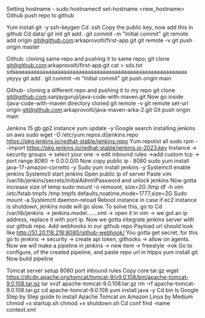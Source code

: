 Setting hostname - sudo hostnamectl set-hostname <new_hostname>
Github push repo to github

Yum install git -y
ssh-keygen
Cd .ssh
Copy the public key, now add this in github
Cd data/
git init
git add .
git commit -m "Initial commit"
git remote add origin git@github.com:arkaprovolti/first-app.git
git remote -v
git push  origin master



Github: cloning same repo and pushing it to same repo;
git clone git@github.com:arkaprovolti/first-app.git
cat > sds.txt
sdaaaaaaaaaaaaaaaaaaaaaaaaaaaaaaaaaaaaaaaaaaaaaaaaaaaaaaaaaa yeyyy
git add .
 git commit -m "Initial commit"
git push  origin main


Github- cloning a different repo and pushing it to my repo
git clone git@github.com:sanjayguruji/java-code-with-maven.git
Now go inside /java-code-with-maven directory cloned
git remote -v
git remote set-url origin git@github.com:arkaprovolti/java-maven-arka-2.git
Git push origin main

Jenkins
15 gb gp2 instance
 yum update -y
Google search installing jenkins on aws
sudo wget -O /etc/yum.repos.d/jenkins.repo \
https://pkg.jenkins.io/redhat-stable/jenkins.repo
Yum repolist all
sudo rpm --import https://pkg.jenkins.io/redhat-stable/jenkins.io-2023.key
Instance -> security groups -> select your one -> edit inbound rules ->add custom tcp -> port range 8080 -> 0.0.0.0/0
Now copy public ip : 8080
sudo yum install java-17-amazon-corretto -y
Sudo yum install jenkins -y
Systemctl enable jenkins
Systemctl start jenkins
Open public ip of server
Paste vim  /var/lib/jenkins/secrets/initialAdminPassword and unlock jenkins
Now gotta increase size of temp
sudo mount -o remount, size=2G /tmp
df -h
vim /etc/fstab
tmpfs /tmp tmpfs defaults,noatime,mode=1777,size=2G
Sudo mount -a
Systemctl daemon-reload
Reboot instance
in case if ec2 instance is shutdown, jenkins node will go slow. To solve this, go to
Cd /var/lib/jenkins -> jenkins.model…….xml -> open it in vim -> we got an ip address, replace it with port ip.
Now we gotta integrate jenkins server with our github repo.
Add webhooks in our github repo
Payload url should look like http://51.20.118.218:8080/github-webhook/
You gotta get secret, for this go to jenkins -> security -> create api token, githooks -> allow on agents.
Now we will make a pipeline in jenkins -> new item -> freestyle ->ok
Go to configure, of the created pipeline, and paste repo url in htpps
yum install git
Now build pipeline

Tomcat server setup
8080 port inbound rules
Copy core tar.gz
 wget https://dlcdn.apache.org/tomcat/tomcat-9/v9.0.108/bin/apache-tomcat-9.0.108.tar.gz
tar xvzf apache-tomcat-9.0.108.tar.gz
rm -rf apache-tomcat-9.0.108.tar.gz
 cd  apache-tomcat-9.0.108
yum install java -y
Cd bin
ls
Google Step by Step guide to install Apache Tomcat on Amazon Linux by  Medium
chmod +x startup.sh
chmod +x shutdown.sh
Cd conf
find -name context.xml
